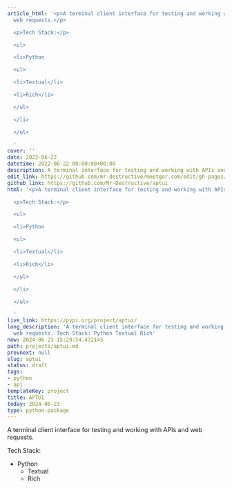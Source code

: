 ```yaml
---
article_html: '<p>A terminal client interface for testing and working with APIs and
  web requests.</p>

  <p>Tech Stack:</p>

  <ul>

  <li>Python

  <ul>

  <li>Textual</li>

  <li>Rich</li>

  </ul>

  </li>

  </ul>

  '
cover: ''
date: 2022-06-22
datetime: 2022-06-22 00:00:00+00:00
description: A terminal interface for testing and working with APIs and web requests.
edit_link: https://github.com/mr-destructive/meetgor.com/edit/gh-pages/projects/aptui.md
github_link: https://github.com/Mr-Destructive/aptui
html: '<p>A terminal client interface for testing and working with APIs and web requests.</p>

  <p>Tech Stack:</p>

  <ul>

  <li>Python

  <ul>

  <li>Textual</li>

  <li>Rich</li>

  </ul>

  </li>

  </ul>

  '
live_link: https://pypi.org/project/aptui/
long_description: 'A terminal client interface for testing and working with APIs and
  web requests. Tech Stack: Python Textual Rich'
now: 2024-06-23 15:29:54.472143
path: projects/aptui.md
prevnext: null
slug: aptui
status: draft
tags:
- python
- api
templateKey: project
title: APTUI
today: 2024-06-23
type: python-package
---
```


A terminal client interface for testing and working with APIs and web requests.

Tech Stack:

- Python
    - Textual
    - Rich